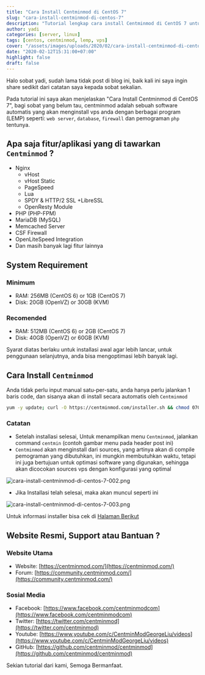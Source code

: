 ```yaml
---
title: "Cara Install Centminmod di CentOS 7"
slug: "cara-install-centminmod-di-centos-7"
description: "Tutorial lengkap cara install Centminmod di CentOS 7 untuk mengoptimalkan konfigurasi LEMP server secara otomatis."
author: yadi
categories: [server, linux]
tags: [centos, centminmod, lemp, vps]
cover: "/assets/images/uploads/2020/02/cara-install-centminmod-di-centos-7-001.png"
date: "2020-02-12T15:31:00+07:00"
highlight: false
draft: false
---
```


Halo sobat yadi, sudah lama tidak post di blog ini, baik kali ini saya ingin share sedikit dari catatan saya kepada sobat sekalian.

Pada tutorial ini saya akan menjelaskan "Cara Install Centminmod di CentOS 7", bagi sobat yang belum tau, centminmod adalah sebuah software automatis yang akan menginstall vps anda dengan berbagai program (LEMP) seperti: `web server`, `database`, `firewall` dan pemograman `php` tentunya.

## Apa saja fitur/aplikasi yang di tawarkan `Centminmod` ?

- Nginx
  - vHost
  - vHost Static
  - PageSpeed
  - Lua
  - SPDY & HTTP/2 SSL +LibreSSL
  - OpenResty Module
- PHP (PHP-FPM)
- MariaDB (MySQL)
- Memcached Server
- CSF Firewall
- OpenLiteSpeed Integration
- Dan masih banyak lagi fitur lainnya

## System Requirement

### Minimum

- RAM: 256MB (CentOS 6) or 1GB (CentOS 7)
- Disk: 20GB (OpenVZ) or 30GB (KVM)

### Recomended

- RAM: 512MB (CentOS 6) or 2GB (CentOS 7)
- Disk: 40GB (OpenVZ) or 60GB (KVM)

Syarat diatas berlaku untuk installasi awal agar lebih lancar, untuk penggunaan selanjutnya, anda bisa mengoptimasi lebih banyak lagi.

## Cara Install `Centminmod`

Anda tidak perlu input manual satu-per-satu, anda hanya perlu jalankan 1 baris code, dan sisanya akan di install secara automatis oleh `Centminmod`

```bash
yum -y update; curl -O https://centminmod.com/installer.sh && chmod 0700 installer.sh && bash installer.sh
```

### Catatan

- Setelah installasi selesai, Untuk menampilkan menu `Centminmod`, jalankan command `centmin` (contoh gambar menu pada header post ini)
- `Centminmod` akan menginstall dari sources, yang artinya akan di compile pemograman yang dibutuhkan, ini mungkin membutuhkan waktu, tetapi ini juga bertujuan untuk optimasi software yang digunakan, sehingga akan dicocokan sources vps dengan konfigurasi yang optimal

![cara-install-centminmod-di-centos-7-002.png](/assets/images/uploads/2020/02/cara-install-centminmod-di-centos-7-002.png)

- Jika Installasi telah selesai, maka akan muncul seperti ini

![cara-install-centminmod-di-centos-7-003.png](/assets/images/uploads/2020/02/cara-install-centminmod-di-centos-7-003.png)

Untuk informasi installer bisa cek di [Halaman Berikut](https://centminmod.com/install.html)

## Website Resmi, Support atau Bantuan ?

### Website Utama

- Website: [https://centminmod.com/](https://centminmod.com/)
- Forum: [https://community.centminmod.com/](https://community.centminmod.com/)

### Sosial Media

- Facebook: [https://www.facebook.com/centminmodcom](https://www.facebook.com/centminmodcom)
- Twitter: [https://twitter.com/centminmod](https://twitter.com/centminmod)
- Youtube: [https://www.youtube.com/c/CentminModGeorgeLiu/videos](https://www.youtube.com/c/CentminModGeorgeLiu/videos)
- GitHub: [https://github.com/centminmod/centminmod](https://github.com/centminmod/centminmod)

Sekian tutorial dari kami, Semoga Bermanfaat.
